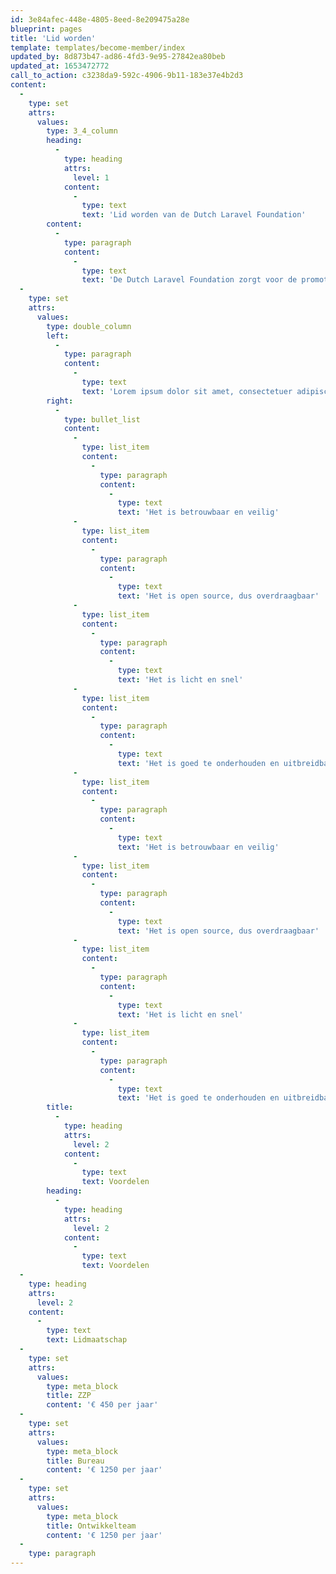 ```yaml
---
id: 3e84afec-448e-4805-8eed-8e209475a28e
blueprint: pages
title: 'Lid worden'
template: templates/become-member/index
updated_by: 8d873b47-ad86-4fd3-9e95-27842ea80beb
updated_at: 1653472772
call_to_action: c3238da9-592c-4906-9b11-183e37e4b2d3
content:
  -
    type: set
    attrs:
      values:
        type: 3_4_column
        heading:
          -
            type: heading
            attrs:
              level: 1
            content:
              -
                type: text
                text: 'Lid worden van de Dutch Laravel Foundation'
        content:
          -
            type: paragraph
            content:
              -
                type: text
                text: 'De Dutch Laravel Foundation zorgt voor de promotie van Laravel en stimuleert kennisuitwisseling tussen Laravel developers in Nederland. Opdrachtgevers van webapplicaties kunnen via de stichting geschikte Laravel developers vinden.'
  -
    type: set
    attrs:
      values:
        type: double_column
        left:
          -
            type: paragraph
            content:
              -
                type: text
                text: 'Lorem ipsum dolor sit amet, consectetuer adipiscing elit. Aenean commodo ligula eget dolor. Aenean massa. Cum sociis. In enim justo, rhoncus ut, imperdiet a, venenatis vitae, justo. Nullam dictum felis eu pede mollis pretium. Integer tincidunt. Cras dapibus. Vivamus elementum semper nisi.'
        right:
          -
            type: bullet_list
            content:
              -
                type: list_item
                content:
                  -
                    type: paragraph
                    content:
                      -
                        type: text
                        text: 'Het is betrouwbaar en veilig'
              -
                type: list_item
                content:
                  -
                    type: paragraph
                    content:
                      -
                        type: text
                        text: 'Het is open source, dus overdraagbaar'
              -
                type: list_item
                content:
                  -
                    type: paragraph
                    content:
                      -
                        type: text
                        text: 'Het is licht en snel'
              -
                type: list_item
                content:
                  -
                    type: paragraph
                    content:
                      -
                        type: text
                        text: 'Het is goed te onderhouden en uitbreidbaar'
              -
                type: list_item
                content:
                  -
                    type: paragraph
                    content:
                      -
                        type: text
                        text: 'Het is betrouwbaar en veilig'
              -
                type: list_item
                content:
                  -
                    type: paragraph
                    content:
                      -
                        type: text
                        text: 'Het is open source, dus overdraagbaar'
              -
                type: list_item
                content:
                  -
                    type: paragraph
                    content:
                      -
                        type: text
                        text: 'Het is licht en snel'
              -
                type: list_item
                content:
                  -
                    type: paragraph
                    content:
                      -
                        type: text
                        text: 'Het is goed te onderhouden en uitbreidbaar'
        title:
          -
            type: heading
            attrs:
              level: 2
            content:
              -
                type: text
                text: Voordelen
        heading:
          -
            type: heading
            attrs:
              level: 2
            content:
              -
                type: text
                text: Voordelen
  -
    type: heading
    attrs:
      level: 2
    content:
      -
        type: text
        text: Lidmaatschap
  -
    type: set
    attrs:
      values:
        type: meta_block
        title: ZZP
        content: '€ 450 per jaar'
  -
    type: set
    attrs:
      values:
        type: meta_block
        title: Bureau
        content: '€ 1250 per jaar'
  -
    type: set
    attrs:
      values:
        type: meta_block
        title: Ontwikkelteam
        content: '€ 1250 per jaar'
  -
    type: paragraph
---
```

